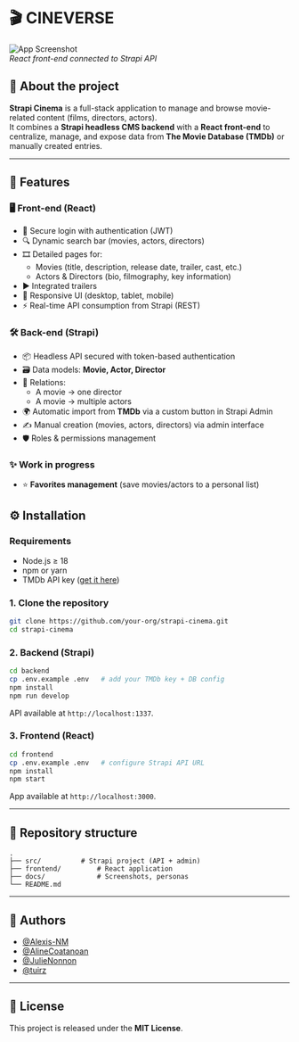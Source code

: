 # 🎬 CINEVERSE

![App Screenshot](./docs/screenshot.png)  
*React front-end connected to Strapi API*  

## 📖 About the project
**Strapi Cinema** is a full-stack application to manage and browse movie-related content (films, directors, actors).  
It combines a **Strapi headless CMS backend** with a **React front-end** to centralize, manage, and expose data from **The Movie Database (TMDb)** or manually created entries.

---

## 🚀 Features

### 🖥️ Front-end (React)
- 🔐 Secure login with authentication (JWT)
- 🔍 Dynamic search bar (movies, actors, directors)
- 🎞️ Detailed pages for:
  - Movies (title, description, release date, trailer, cast, etc.)
  - Actors & Directors (bio, filmography, key information)
- ▶️ Integrated trailers
- 📱 Responsive UI (desktop, tablet, mobile)
- ⚡ Real-time API consumption from Strapi (REST)

### 🛠️ Back-end (Strapi)
- 📦 Headless API secured with token-based authentication
- 🗃️ Data models: **Movie, Actor, Director**
- 🔗 Relations:  
  - A movie → one director  
  - A movie → multiple actors
- 🌍 Automatic import from **TMDb** via a custom button in Strapi Admin
- ✍️ Manual creation (movies, actors, directors) via admin interface
- 🛡️ Roles & permissions management

### ✨ Work in progress
- ⭐ **Favorites management** (save movies/actors to a personal list)

## ⚙️ Installation

### Requirements
- Node.js ≥ 18
- npm or yarn
- TMDb API key ([get it here](https://www.themoviedb.org/documentation/api))

### 1. Clone the repository
```bash
git clone https://github.com/your-org/strapi-cinema.git
cd strapi-cinema
```

### 2. Backend (Strapi)
```bash
cd backend
cp .env.example .env   # add your TMDb key + DB config
npm install
npm run develop
```
API available at `http://localhost:1337`.

### 3. Frontend (React)
```bash
cd frontend
cp .env.example .env   # configure Strapi API URL
npm install
npm start
```
App available at `http://localhost:3000`.

---

## 📂 Repository structure
```
.
├── src/          # Strapi project (API + admin)
├── frontend/         # React application
├── docs/             # Screenshots, personas
└── README.md
```

---

## 👥 Authors
- [@Alexis-NM](https://github.com/Alexis-NM)  
- [@AlineCoatanoan](https://github.com/AlineCoatanoan)  
- [@JulieNonnon](https://github.com/JulieNonnon)  
- [@tuirz](https://github.com/tuirz)  

---

## 📜 License
This project is released under the **MIT License**.  
